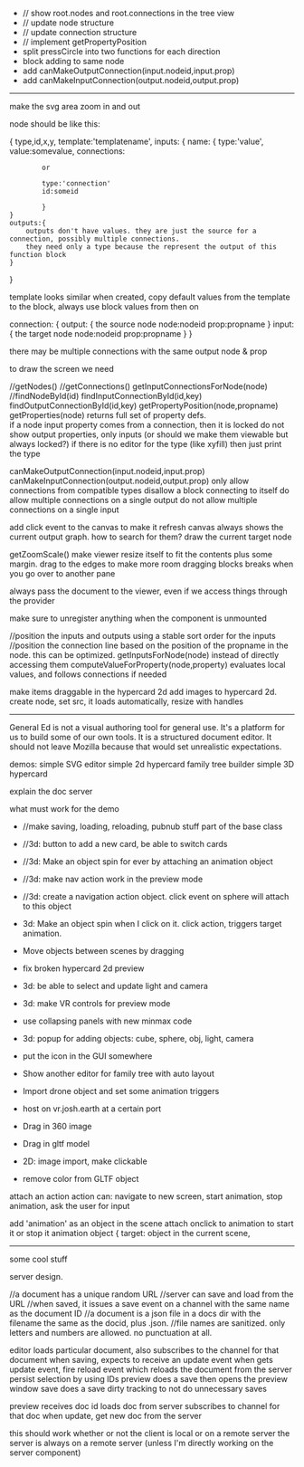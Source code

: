 * // show root.nodes and root.connections in the tree view
* // update node structure
* // update connection structure
* // implement getPropertyPosition
* split pressCircle into two functions for each direction
* block adding to same node
* add canMakeOutputConnection(input.nodeid,input.prop)
* add canMakeInputConnection(output.nodeid,output.prop)

--------------


make the svg area zoom in and out

node should be like this:

{
    type,id,x,y,
    template:'templatename',
    inputs: {
        name: {
            type:'value',
            value:somevalue,
            connections:
            
            or
            
            type:'connection'
            id:someid
            
            }
    }
    outputs:{
        outputs don't have values. they are just the source for a connection, possibly multiple connections.
        they need only a type because the represent the output of this function block
    }
}

template looks similar
when created, copy default values from the template to the block, always use block values from then on

connection:
{
    output: {  the source node
        node:nodeid
        prop:propname
    }
    input: {  the target node
        node:nodeid
        prop:propname
    }
}

there may be multiple connections with the same output node & prop


to draw the screen we need

//getNodes()
//getConnections()
getInputConnectionsForNode(node)
//findNodeById(id)
findInputConnectionById(id,key)
findOutputConnectionById(id,key)
getPropertyPosition(node,propname)
getProperties(node) returns full set of property defs.  
    if a node input property comes from a connection, then it is locked
    do not show output properties, only inputs (or should we make them viewable but always locked?)
    if there is no editor for the type (like xyfill) then just print the type

canMakeOutputConnection(input.nodeid,input.prop)
canMakeInputConnection(output.nodeid,output.prop)
    only allow connections from compatible types
    disallow a block connecting to itself
    do allow multiple connections on a single output
    do not allow multiple connections on a single input
    
    
add click event to the canvas to make it refresh
canvas always shows the current output graph. how to search for them?
draw the current target node

getZoomScale()
make viewer resize itself to fit the contents plus some margin. drag to the edges to make more room
dragging blocks breaks when you go over to another pane

always pass the document to the viewer, even if we access things through the provider

make sure to unregister anything when the component is unmounted

//position the inputs and outputs using a stable sort order for the inputs
//position the connection line based on the position of the propname in the node. this can be optimized.
getInputsForNode(node) instead of directly accessing them
computeValueForProperty(node,property)  evaluates local values, and follows connections if needed 



make items draggable in the hypercard 2d
add images to hypercard 2d. create node, set src, it loads automatically, resize with handles

-------------------


General Ed is not a visual authoring tool for general use. It's a platform for us to build
some of our own tools. It is a structured document editor. It should not leave Mozilla because
that would set unrealistic expectations.

demos:
simple SVG editor
simple 2d hypercard
family tree builder
simple 3D hypercard

explain the doc server

what must work for the demo

* //make saving, loading, reloading, pubnub stuff part of the base class
* //3d: button to add a new card, be able to switch cards
* //3d: Make an object spin for ever by attaching an animation object
* //3d: make nav action work in the preview mode
* //3d: create a navigation action object. click event on sphere will attach to this object
* 3d: Make an object spin when I click on it. click action, triggers target animation.
* Move objects between scenes by dragging 


* fix broken hypercard 2d preview
* 3d: be able to select and update light and camera
* 3d: make VR controls for preview mode
* use collapsing panels with new minmax code
* 3d: popup for adding objects: cube, sphere, obj, light, camera
* put the icon in the GUI somewhere
* Show another editor for family tree with auto layout 
* Import drone object and set some animation triggers
* host on vr.josh.earth at a certain port
* Drag in 360 image 
* Drag in gltf model
* 2D: image import, make clickable
* remove color from GLTF object 


attach an action
action can: navigate to new screen, start animation, stop animation, ask the user for input

add 'animation' as an object in the scene
attach onclick to animation to start it or stop it
animation object {
  target: object in the current scene,
   



--------


some cool stuff


server design.

//a document has a unique random URL
//server can save and load from the URL
//when saved, it issues a save event on a channel with the same name as the document ID
//a document is a json file in a docs dir with the filename the same as the docid, plus .json.
//file names are sanitized. only letters and numbers are allowed. no punctuation at all.

editor loads particular document, also subscribes to the channel for that document
when saving, expects to receive an update event
when gets update event, fire reload event which reloads the document from the server
persist selection by using IDs
preview does a save then opens the preview window
save does a save
dirty tracking to not do unnecessary saves

preview receives doc id
loads doc from server
subscribes to channel for that doc
when update, get new doc from the server

this should work whether or not the client is local or on a remote server
the server is always on a remote server (unless I'm directly working on the server component)

